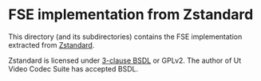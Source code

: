 # FSE implementation from Zstandard

This directory (and its subdirectories) contains the FSE implementation extracted from [Zstandard](https://github.com/facebook/zstd).

Zstandard is licensed under [3-clause BSDL](LICENSE) or GPLv2. The author of Ut Video Codec Suite has accepted BSDL.
